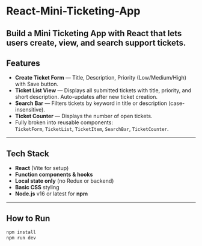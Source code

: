 # React-Mini-Ticketing-App
Build a Mini Ticketing App with React that lets users create, view, and search support tickets.
---

## Features

- **Create Ticket Form** — Title, Description, Priority (Low/Medium/High) with Save button.
- **Ticket List View** — Displays all submitted tickets with title, priority, and short description. Auto-updates after new ticket creation.
- **Search Bar** — Filters tickets by keyword in title or description (case-insensitive).
- **Ticket Counter** — Displays the number of open tickets.
- Fully broken into reusable components:  
  `TicketForm`, `TicketList`, `TicketItem`, `SearchBar`, `TicketCounter`.

---

## Tech Stack

- **React** (Vite for setup)
- **Function components & hooks**
- **Local state only** (no Redux or backend)
- **Basic CSS** styling
- **Node.js** v16 or latest for **npm**

---

## How to Run

```bash
npm install
npm run dev
